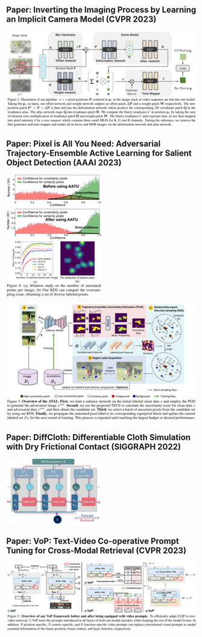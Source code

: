 ## Paper: Inverting the Imaging Process by Learning an Implicit Camera Model (CVPR 2023)
![Figure](https://github.com/weihui1308/notebook/blob/main/assets/20231017101123.png?raw=true)

## Paper: Pixel is All You Need: Adversarial Trajectory-Ensemble Active Learning for Salient Object Detection (AAAI 2023)
<img src="https://github.com/weihui1308/notebook/blob/main/assets/20231019093737.png?raw=true" width=50%>

<img src="https://github.com/weihui1308/notebook/blob/main/assets/20231019093647.png?raw=true" width=50%>

![Figure](https://github.com/weihui1308/notebook/blob/main/assets/20231019093456.png?raw=true)

## Paper: DiffCloth: Differentiable Cloth Simulation with Dry Frictional Contact (SIGGRAPH 2022)
<img src="https://github.com/weihui1308/notebook/blob/main/assets/20231019093125.png?raw=true" width=50%>

## Paper: VoP: Text-Video Co-operative Prompt Tuning for Cross-Modal Retrieval (CVPR 2023)
<img src="https://github.com/weihui1308/notebook/blob/main/assets/20231019094728.png?raw=true">